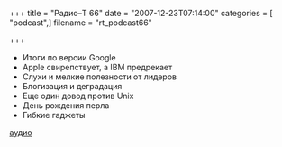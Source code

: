+++
title = "Радио–Т 66"
date = "2007-12-23T07:14:00"
categories = [ "podcast",]
filename = "rt_podcast66"

+++

- Итоги по версии Google
- Apple свирепствует, а IBM предрекает
- Слухи и мелкие полезности от лидеров
- Блогизация и деградация
- Еще один довод против Unix
- День рождения перла
- Гибкие гаджеты

[аудио](http://cdn.radio-t.com/rt_podcast66.mp3)
<audio src="http://cdn.radio-t.com/rt_podcast66.mp3" preload="none"></audio>